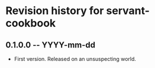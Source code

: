 # Revision history for servant-cookbook

## 0.1.0.0 -- YYYY-mm-dd

* First version. Released on an unsuspecting world.
